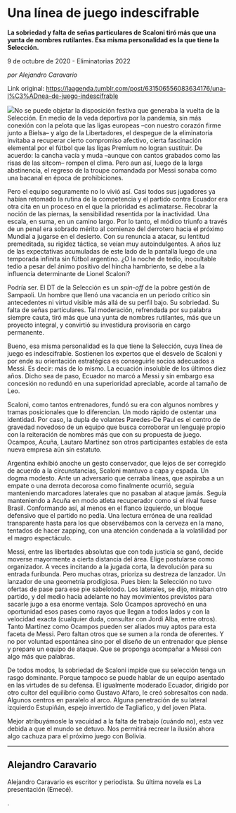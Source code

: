 # Una línea de juego indescifrable

**La sobriedad y falta de señas particulares de Scaloni tiró más que una yunta de nombres rutilantes. Esa misma personalidad es la que tiene la Selección.**

9 de octubre de 2020 - Eliminatorias 2022

_por Alejandro Caravario_

Link original: https://laagenda.tumblr.com/post/631506556083634176/una-l%C3%ADnea-de-juego-indescifrable

![](https://64.media.tumblr.com/873ba18f26a8215bb72ccf04b1a61a8e/c5c2e3d7213c1a57-cd/s500x750/3c1c6e6b9034cefb7557c7387d7f5b4df02e5d8d.jpg)No se puede objetar la disposición festiva que generaba la vuelta de la Selección. En medio de la veda deportiva por la pandemia, sin más conexión con la pelota que las ligas europeas –con nuestro corazón firme junto a Bielsa– y algo de la Libertadores, el despegue de la eliminatoria invitaba a recuperar cierto compromiso afectivo, cierta fascinación elemental por el fútbol que las ligas Premium no logran sustituir. De acuerdo: la cancha vacía y muda –aunque con cantos grabados como las risas de las sitcom– rompen el clima. Pero aun así, luego de la larga abstinencia, el regreso de la troupe comandada por Messi sonaba como una bacanal en época de prohibiciones. 

Pero el equipo seguramente no lo vivió así. Casi todos sus jugadores ya habían retomado la rutina de la competencia y el partido contra Ecuador era otra cita en un proceso en el que la prioridad es aclimatarse. Recobrar la noción de las piernas, la sensibilidad resentida por la inactividad. Una escala, en suma, en un camino largo. Por lo tanto, el módico triunfo a través de un penal era sobrado mérito al comienzo del derrotero hacia el próximo Mundial a jugarse en el desierto. Con su renuncia a atacar, su lentitud premeditada, su rigidez táctica, se veían muy autoindulgentes. A años luz de las expectativas acumuladas de este lado de la pantalla luego de una temporada infinita sin fútbol argentino. ¿O la noche de tedio, inocultable tedio a pesar del ánimo positivo del hincha hambriento, se debe a la influencia determinante de Lionel Scaloni?

Podría ser. El DT de la Selección es un *spin-off* de la pobre gestión de Sampaoli. Un hombre que llenó una vacancia en un período crítico sin antecedentes ni virtud visible más allá de su perfil bajo. Su sobriedad. Su falta de señas particulares. Tal moderación, refrendada por su palabra siempre cauta, tiró más que una yunta de nombres rutilantes, más que un proyecto integral, y convirtió su investidura provisoria en cargo permanente. 

Bueno, esa misma personalidad es la que tiene la Selección, cuya línea de juego es indescifrable. Sostienen los expertos que el desvelo de Scaloni y por ende su orientación estratégica es conseguirle socios adecuados a Messi. Es decir: más de lo mismo. La ecuación insoluble de los últimos diez años. Dicho sea de paso, Ecuador no marcó a Messi y sin embargo esa concesión no redundó en una superioridad apreciable, acorde al tamaño de Leo.  

Scaloni, como tantos entrenadores, fundó su era con algunos nombres y tramas posicionales que lo diferencian. Un modo rápido de ostentar una identidad. Por caso, la dupla de volantes Paredes-De Paul es el centro de gravedad novedoso de un equipo que busca corroborar un lenguaje propio con la reiteración de nombres más que con su propuesta de juego. Ocampos, Acuña, Lautaro Martínez son otros participantes estables de esta nueva empresa aún sin estatuto. 

Argentina exhibió anoche un gesto conservador, que lejos de ser corregido de acuerdo a la circunstancias, Scaloni mantuvo a capa y espada. Un dogma modesto. Ante un adversario que cerraba líneas, que aspiraba a un empate o una derrota decorosa como finalmente ocurrió, seguía manteniendo marcadores laterales que no pasaban al ataque jamás. Seguía manteniendo a Acuña en modo atleta recuperador como si el rival fuese Brasil. Conformando así, al menos en el flanco izquierdo, un bloque defensivo que el partido no pedía. Una lectura errónea de una realidad transparente hasta para los que observábamos con la cerveza en la mano, tentados de hacer zapping, con una atención condenada a la volatilidad por el magro espectáculo. 

Messi, entre las libertades absolutas que con toda justicia se ganó, decide moverse mayormente a cierta distancia del área.  Elige postularse como organizador. A veces incitando a la jugada corta, la devolución para su entrada furibunda. Pero muchas otras, prioriza su destreza de lanzador. Un lanzador de una geometría prodigiosa. Pues bien: la Selección no tuvo ofertas de pase para ese pie sabelotodo. Los laterales, se dijo, miraban otro partido, y del medio hacia adelante no hay movimientos previstos para sacarle jugo a esa enorme ventaja. Solo Ocampos aprovechó en una oportunidad esos pases como rayos que llegan a todos lados y con la velocidad exacta (cualquier duda, consultar con Jordi Alba, entre otros). Tanto Martínez como Ocampos pueden ser aliados muy aptos para esta faceta de Messi. Pero faltan otros que se sumen a la ronda de oferentes. Y no por voluntad espontánea sino por el diseño de un entrenador que piense y prepare un equipo de ataque. Que se proponga acompañar a Messi con algo más que palabras.

De todos modos, la sobriedad de Scaloni impide que su selección tenga un rasgo dominante. Porque tampoco se puede hablar de un equipo asentado en las virtudes de su defensa. El igualmente moderado Ecuador, dirigido por otro cultor del equilibrio como Gustavo Alfaro, le creó sobresaltos con nada. Algunos centros en paralelo al arco. Alguna penetración de su lateral izquierdo Estupiñán, espejo invertido de Tagliafico, y del joven Plata. 

Mejor atribuyámosle la vacuidad a la falta de trabajo (cuándo no), esta vez debida a que el mundo se detuvo. Nos permitirá recrear la ilusión ahora algo cachuza para el próximo juego con Bolivia.      



---

 Alejandro Caravario
--------------------

 Alejandro Caravario es escritor y periodista. Su última novela es La presentación (Emecé).

.


